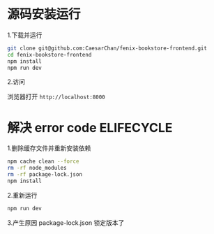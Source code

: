 # 源码安装运行


1.下载并运行

```bash
git clone git@github.com:CaesarChan/fenix-bookstore-frontend.git
cd fenix-bookstore-frontend 
npm install
npm run dev
```

2.访问

浏览器打开 `http://localhost:8000`



# 解决  error code ELIFECYCLE

1.删除缓存文件并重新安装依赖

```bash
npm cache clean --force
rm -rf node_modules 
rm -rf package-lock.json
npm install
```

2.重新运行 

```bash
npm run dev
```

3.产生原因
package-lock.json 锁定版本了